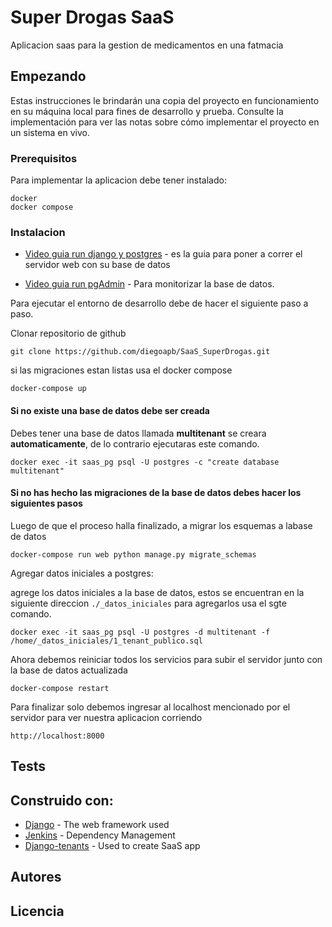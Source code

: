 # Super Drogas SaaS

Aplicacion saas para la gestion de medicamentos en una fatmacia

## Empezando

Estas instrucciones le brindarán una copia del proyecto en funcionamiento en su máquina local para fines de desarrollo y prueba. Consulte la implementación para ver las notas sobre cómo implementar el proyecto en un sistema en vivo.

### Prerequisitos

Para implementar la aplicacion debe tener instalado:

```
docker
docker compose
```

### Instalacion

* [Video guia run django y postgres](https://drive.google.com/file/d/1is8GQPV8OirDKri0nduiNaRYXNkZySsc/view?usp=sharing) - es la guia para poner a correr el servidor web con su base de datos

* [Video guia run pgAdmin](https://drive.google.com/file/d/10g_Z-gAQm9-UfOscYdswJng74zJDKH4h/view?usp=sharing) - Para monitorizar la base de datos.


Para ejecutar el entorno de desarrollo debe de hacer el siguiente paso a paso.

Clonar repositorio de github

```
git clone https://github.com/diegoapb/SaaS_SuperDrogas.git
```
si las migraciones estan listas usa el docker compose

```
docker-compose up
```

#### Si no existe una base de datos debe ser creada ####

Debes tener una base de datos llamada **multitenant** se creara **automaticamente**, de lo contrario ejecutaras este comando.

```Sh
docker exec -it saas_pg psql -U postgres -c "create database multitenant"
```
#### Si no has hecho las migraciones de la base de datos debes hacer los siguientes pasos

Luego de que el proceso halla finalizado, a migrar los esquemas a labase de datos

```
docker-compose run web python manage.py migrate_schemas
```
Agregar datos iniciales a postgres:

agrege los datos iniciales a la base de datos, estos se encuentran en la siguiente direccion ``` ./_datos_iniciales ``` para agregarlos usa el sgte comando.

```
docker exec -it saas_pg psql -U postgres -d multitenant -f /home/_datos_iniciales/1_tenant_publico.sql
```
Ahora debemos reiniciar todos los servicios para subir el servidor junto con la base de datos actualizada

```
docker-compose restart
```

Para finalizar solo debemos ingresar al localhost mencionado por el servidor para ver nuestra aplicacion corriendo

```
http://localhost:8000
```

## Tests

## Construido con:

* [Django](https://docs.djangoproject.com/en/2.2/) - The web framework used
* [Jenkins](https://jenkins.io/doc/) - Dependency Management
* [Django-tenants](https://django-tenants.readthedocs.io/en/latest/) - Used to create SaaS app

## Autores

## Licencia
